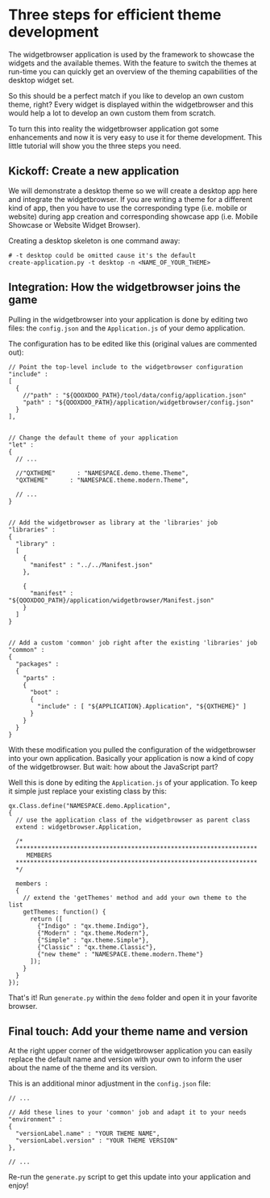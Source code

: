 Three steps for efficient theme development
===========================================

The widgetbrowser application is used by the framework to showcase the
widgets and the available themes. With the feature to switch the themes
at run-time you can quickly get an overview of the theming capabilities
of the desktop widget set.

So this should be a perfect match if you like to develop an own custom
theme, right? Every widget is displayed within the widgetbrowser and
this would help a lot to develop an own custom them from scratch.

To turn this into reality the widgetbrowser application got some
enhancements and now it is very easy to use it for theme development.
This little tutorial will show you the three steps you need.

Kickoff: Create a new application
---------------------------------

We will demonstrate a desktop theme so we will create a desktop app here
and integrate the widgetbrowser. If you are writing a theme for a
different kind of app, then you have to use the corresponding type (i.e.
mobile or website) during app creation and corresponding showcase app
(i.e. Mobile Showcase or Website Widget Browser).

Creating a desktop skeleton is one command away:

    # -t desktop could be omitted cause it's the default
    create-application.py -t desktop -n <NAME_OF_YOUR_THEME>

Integration: How the widgetbrowser joins the game
-------------------------------------------------

Pulling in the widgetbrowser into your application is done by editing
two files: the `config.json` and the `Application.js` of your demo
application.

The configuration has to be edited like this (original values are
commented out):

    // Point the top-level include to the widgetbrowser configuration
    "include" :
    [
      {
        //"path" : "${QOOXDOO_PATH}/tool/data/config/application.json"
        "path" : "${QOOXDOO_PATH}/application/widgetbrowser/config.json"
      }
    ],


    // Change the default theme of your application
    "let" :
    {
      // ...

      //"QXTHEME"      : "NAMESPACE.demo.theme.Theme",
      "QXTHEME"      : "NAMESPACE.theme.modern.Theme",

      // ...
    }


    // Add the widgetbrowser as library at the 'libraries' job
    "libraries" :
    {
      "library" :
      [
        {
          "manifest" : "../../Manifest.json"
        },

        {
          "manifest" : "${QOOXDOO_PATH}/application/widgetbrowser/Manifest.json"
        }
      ]
    }


    // Add a custom 'common' job right after the existing 'libraries' job
    "common" :
    {
      "packages" :
      {
        "parts" :
        {
          "boot" :
          {
            "include" : [ "${APPLICATION}.Application", "${QXTHEME}" ]
          }
        }
      }
    }

With these modification you pulled the configuration of the
widgetbrowser into your own application. Basically your application is
now a kind of copy of the widgetbrowser. But wait: how about the
JavaScript part?

Well this is done by editing the `Application.js` of your application.
To keep it simple just replace your existing class by this:

    qx.Class.define("NAMESPACE.demo.Application",
    {
      // use the application class of the widgetbrowser as parent class
      extend : widgetbrowser.Application,

      /*
      *******************************************************************
         MEMBERS
      *******************************************************************
      */

      members :
      {
        // extend the 'getThemes' method and add your own theme to the list
        getThemes: function() {
          return ([
            {"Indigo" : "qx.theme.Indigo"},
            {"Modern" : "qx.theme.Modern"},
            {"Simple" : "qx.theme.Simple"},
            {"Classic" : "qx.theme.Classic"},
            {"new theme" : "NAMESPACE.theme.modern.Theme"}
          ]);
        }
      }
    });

That's it! Run `generate.py` within the `demo` folder and open it in
your favorite browser.

Final touch: Add your theme name and version
--------------------------------------------

At the right upper corner of the widgetbrowser application you can
easily replace the default name and version with your own to inform the
user about the name of the theme and its version.

This is an additional minor adjustment in the `config.json` file:

    // ...

    // Add these lines to your 'common' job and adapt it to your needs
    "environment" :
    {
      "versionLabel.name" : "YOUR THEME NAME",
      "versionLabel.version" : "YOUR THEME VERSION"
    },

    // ...

Re-run the `generate.py` script to get this update into your application
and enjoy!
